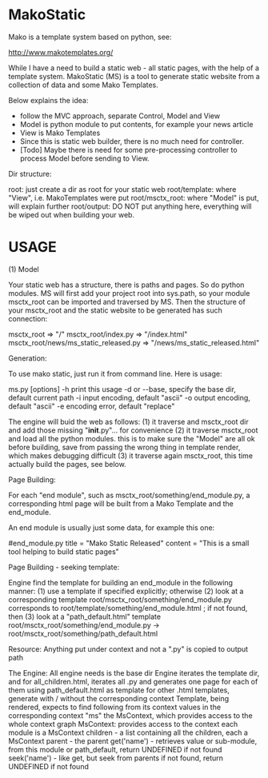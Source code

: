 MakoStatic
==========

Mako is a template system based on python, see: 

http://www.makotemplates.org/

While I have a need to build a static web - all static pages, with the help of a template system. 
MakoStatic (MS) is a tool to generate static website from a collection of data and
some Mako Templates.

Below explains the idea:

- follow the MVC approach, separate Control, Model and View
- Model is python module to put contents, for example your news article
- View is Mako Templates
- Since this is static web builder, there is no much need for controller. 
- [Todo] Maybe there is need for some pre-processing controller to process Model before sending to View. 

Dir structure:

root: just create a dir as root for your static web
root/template: where "View", i.e. MakoTemplates were put
root/msctx_root: where "Model" is put, will explain further
root/output: DO NOT put anything here, everything will be wiped out when building your web. 

USAGE
===========

(1) Model

Your static web has a structure, there is paths and pages. So do python modules. MS will first add your 
project root into sys.path, so your module msctx_root can be imported and traversed by MS. Then the structure
of your msctx_root and the static website to be generated has such connection:

msctx_root => "/"
msctx_root/index.py => "/index.html"
msctx_root/news/ms_static_released.py => "/news/ms_static_released.html"

Generation:

To use mako static, just run it from command line. Here is usage:

ms.py [options]
    -h print this usage
    -d or --base, specify the base dir, default current path
    -i input encoding, default "ascii"
    -o output encoding, default "ascii"
    -e encoding error, default "replace"

The engine will buid the web as follows:
(1) it traverse and msctx_root dir and add those missing "__init__.py"... for convenience
(2) it traverse msctx_root and load all the python modules. this is to make sure the "Model" are all ok before building,
save from passing the wrong thing in template render, which makes debugging difficult
(3) it traverse again msctx_root, this time actually build the pages, see below.

Page Building:

For each "end module", such as msctx_root/something/end_module.py, a corresponding html page will be built from a Mako 
Template and the end_module. 

An end module is usually just some data, for example this one:

#end_module.py
title = "Mako Static Released"
content = "This is a small tool helping to build static pages"

Page Building - seeking template:

Engine find the template for building an end_module in the following manner:
(1) use a template if specified explicitly; otherwise
(2) look at a corresponding template 
        root/msctx_root/something/end_module.py corresponds to 
            root/template/something/end_module.html
    ; if not found, then
(3) look at a "path_default.html" template 
        root/msctx_root/something/end_module.py -> 
            root/msctx_root/something/path_default.html

Resource: 
Anything put under context and not a ".py" is copied to output path


The Engine:
All engine needs is the base dir
Engine iterates the template dir, and
for all_children.html, iterates all .py and generates one page for each of them using path_default.html as template
for other .html templates, generate with / without the corresponding context
Template, being rendered, expects to find following from its context
values in the corresponding context
"ms" the MsContext, which provides access to the whole context graph
MsContext: provides access to the context
each module is a MsContext
children - a list containing all the children, each a MsContext
parent - the parent
get('name') - retrieves value or sub-module, from this module or path_default, return UNDEFINED if not found
seek('name') - like get, but seek from parents if not found, return UNDEFINED if not found

